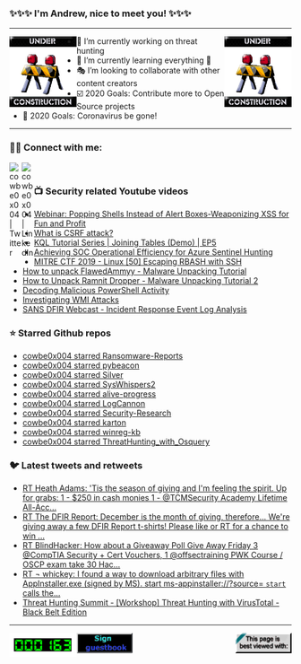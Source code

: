 ### ✨✨✨ I'm Andrew, nice to meet you! ✨✨✨

---
<img align="left" width="120px" src="https://raw.githubusercontent.com/cowbe0x004/cowbe0x004/master/images/image004.gif" />
<img align="right" width="120px" src="https://raw.githubusercontent.com/cowbe0x004/cowbe0x004/master/images/image004.gif" />

- 📖 I’m currently working on threat hunting
- 📘 I’m currently learning everything 🤣
- 🎭 I’m looking to collaborate with other content creators
- ☑️ 2020 Goals: Contribute more to Open Source projects
- 🦠 2020 Goals: Coronavirus be gone!

---

### 🤝🏽 Connect with me:
[<img align="left" alt="cowbe0x004 | Twitter" width="22px" src="https://cdn.jsdelivr.net/npm/simple-icons@v3/icons/twitter.svg" />][twitter]
[<img align="left" alt="cowbe0x004 | LinkedIn" width="22px" src="https://cdn.jsdelivr.net/npm/simple-icons@v3/icons/linkedin.svg" />][linkedin]

<!--
[<img align="left" alt="cowbe0x004.com" width="22px" src="https://raw.githubusercontent.com/iconic/open-iconic/master/svg/globe.svg" />][website]
[<img align="left" alt="cowbe0x004 | YouTube" width="22px" src="https://cdn.jsdelivr.net/npm/simple-icons@v3/icons/youtube.svg" />][youtube]
[<img align="left" alt="cowbe0x004 | Instagram" width="22px" src="https://cdn.jsdelivr.net/npm/simple-icons@v3/icons/instagram.svg" />][instagram]
-->

<br />

### 📺 Security related Youtube videos
<!-- YOUTUBE:START -->
- [Webinar: Popping Shells Instead of Alert Boxes-Weaponizing XSS for Fun and Profit](https://www.youtube.com/watch?v=NBWYRLnWDkM)
- [What is CSRF attack?](https://www.youtube.com/watch?v=xfXx5cqjjtc)
- [KQL Tutorial Series | Joining Tables (Demo) | EP5](https://www.youtube.com/watch?v=66UDqdILgpc)
- [Achieving SOC Operational Efficiency for Azure Sentinel Hunting](https://www.youtube.com/watch?v=Bl-pTy1YSks)
- [MITRE CTF 2019 - Linux [50] Escaping RBASH with SSH](https://www.youtube.com/watch?v=MEGBY3XAe_4)
- [How to unpack FlawedAmmyy - Malware Unpacking Tutorial](https://www.youtube.com/watch?v=D1-O19AwW8U)
- [How to Unpack Ramnit Dropper - Malware Unpacking Tutorial 2](https://www.youtube.com/watch?v=l6ZunH6YG0A)
- [Decoding Malicious PowerShell Activity](https://www.youtube.com/watch?v=FJpkI8Rsinw)
- [Investigating WMI Attacks](https://www.youtube.com/watch?v=aBQ1vEjK6v4)
- [SANS DFIR Webcast - Incident Response Event Log Analysis](https://www.youtube.com/watch?v=Xw536W7kbDQ)
<!-- YOUTUBE:END -->

### ⭐ Starred Github repos
<!-- GITHUB_STAR:START -->
- [cowbe0x004 starred Ransomware-Reports](https://github.com/d4rk-d4nph3/Ransomware-Reports)
- [cowbe0x004 starred pybeacon](https://github.com/nccgroup/pybeacon)
- [cowbe0x004 starred Silver](https://github.com/s0md3v/Silver)
- [cowbe0x004 starred SysWhispers2](https://github.com/jthuraisamy/SysWhispers2)
- [cowbe0x004 starred alive-progress](https://github.com/rsalmei/alive-progress)
- [cowbe0x004 starred LogCannon](https://github.com/YoloSecurity/LogCannon)
- [cowbe0x004 starred Security-Research](https://github.com/RhinoSecurityLabs/Security-Research)
- [cowbe0x004 starred karton](https://github.com/CERT-Polska/karton)
- [cowbe0x004 starred winreg-kb](https://github.com/libyal/winreg-kb)
- [cowbe0x004 starred ThreatHunting_with_Osquery](https://github.com/Kirtar22/ThreatHunting_with_Osquery)
<!-- GITHUB_STAR:END -->

### 🐦 Latest tweets and retweets
<!-- TWEETS:START -->
- [RT Heath Adams: 'Tis the season of giving and I'm feeling the spirit.  Up for grabs: 1 - $250 in cash monies 1 - @TCMSecurity Academy Lifetime All-Acc...](https://twitter.com/thecybermentor/status/1337027468788699136)
- [RT The DFIR Report: December is the month of giving, therefore... We're giving away a few DFIR Report t-shirts! Please like or RT for a chance to win ...](https://twitter.com/TheDFIRReport/status/1334912611180285953)
- [RT BlindHacker: How about a Giveaway Poll Give Away Friday 3 @CompTIA Security + Cert Vouchers,  1 @offsectraining PWK Course / OSCP exam take  30 Hac...](https://twitter.com/TheBlindHacker/status/1334171448022339584)
- [RT ¬ whickey: I found a way to download arbitrary files with AppInstaller.exe (signed by MS). start ms-appinstaller://?source=<url> `start` calls the...](https://twitter.com/notwhickey/status/1333900137232523264)
- [Threat Hunting Summit - [Workshop] Threat Hunting with VirusTotal - Black Belt Edition](https://twitter.com/cowbe0x004/status/1329101788662915080)
<!-- TWEETS:END -->

---

[<img align="left" width="120px" src="https://raw.githubusercontent.com/cowbe0x004/cowbe0x004/master/images/visitors.gif" />][visitor]
[<img align="left" alt="Sign My Guestbook" width="100px" src="https://raw.githubusercontent.com/cowbe0x004/cowbe0x004/master/images/sign_guest_book.gif" />][guestbook]
[<img align="right" width="100px" src="https://raw.githubusercontent.com/cowbe0x004/cowbe0x004/master/images/netscape.gif" />][netscape]


[website]: https://cowbe0x004.com
[twitter]: https://twitter.com/cowbe0x004
[youtube]: https://youtube.com/
[instagram]: https://instagram.com/
[linkedin]: https://www.linkedin.com/in/anhuang/
[guestbook]: https://github.com/cowbe0x004/cowbe0x004/issues
[netscape]: https://github.com/cowbe0x004/cowbe0x004
[visitor]: https://github.com/cowbe0x004/cowbe0x004
